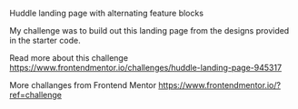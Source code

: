 Huddle landing page with alternating feature blocks

My challenge was to build out this landing page from the designs provided in the starter code.

Read more about this challenge 
https://www.frontendmentor.io/challenges/huddle-landing-page-945317

More challanges from Frontend Mentor 
https://www.frontendmentor.io/?ref=challenge
